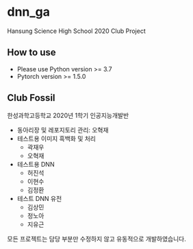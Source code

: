 dnn_ga
=============

Hansung Science High School 2020 Club Project<br/>


## How to use
* Please use Python version >= 3.7
* Pytorch version >= 1.5.0

## Club Fossil
한성과학고등학교 2020년 1학기 인공지능개발반
* 동아리장 및 레포지토리 관리: 오혁재
* 테스트용 이미지 흑백화 및 처리
  * 곽재우
  * 오혁재
* 테스트용 DNN
  * 허진석
  * 이현수
  * 김정환
* 테스트 DNN 유전
  * 김상민
  * 정노아
  * 지유근

모든 프로젝트는 담당 부분만 수정하지 않고 유동적으로 개발하였습니다.
